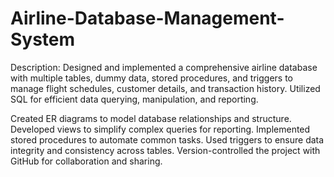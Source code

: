 # Airline-Database-Management-System

Description: Designed and implemented a comprehensive airline database with multiple tables, dummy data, stored procedures, and triggers to manage flight schedules, customer details, and transaction history. Utilized SQL for efficient data querying, manipulation, and reporting.

Created ER diagrams to model database relationships and structure.
Developed views to simplify complex queries for reporting.
Implemented stored procedures to automate common tasks.
Used triggers to ensure data integrity and consistency across tables.
Version-controlled the project with GitHub for collaboration and sharing.
